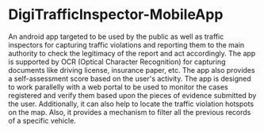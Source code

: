 # DigiTrafficInspector-MobileApp
An android app targeted to be used by the public as well as traffic inspectors for capturing traffic violations and reporting them to the main authority to check the legitimacy of the report and act accordingly. The app is supported by OCR (Optical Character Recognition) for capturing documents like driving license, insurance paper, etc. The app also provides a self-assessment score based on the user's activity. The app is designed to work parallelly with a web portal to be used to monitor the cases registered and verify them based upon the pieces of evidence submitted by the user. Additionally, it can also help to locate the traffic violation hotspots on the map. Also, it provides a mechanism to filter all the previous records of a specific vehicle.
